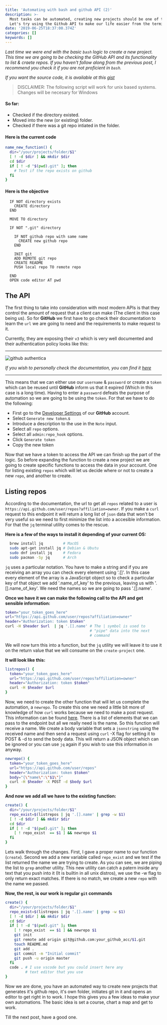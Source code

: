 ```yaml
---
title: 'Automating with bash and github API (2)'
description: >-
  Most tasks can be automated, creating new projects should be one of them.
  Let's try using the Github API to make our life easier from the terminal
date: '2019-06-25T18:37:00.374Z'
categories: []
keywords: []
---
```


*Last time we were end with the basic `bash` logic to create a new project. This time we are going to be checking the GitHub API and its functionality to list & craete repos. If you haven't follow along from the previous post, I recommend you check it if you are not proficient in `bash`.*

*If you want the source code, it is available at this [gist](https://gist.github.com/littlecastrum/2e1d08d23188fda9817b73854bfef32d)*

> DISCLAIMER: The following script will work for unix based systems. Changes will be necesary for Windows

#### So far:
- Checked if the directory existed.
- Moved into the new (or existing) folder.
- Checked if there was a git repo intiated in the folder.

#### Here is the current code
```bash
name_new_function() {
  dir="/your/projects/folder/$1"
  [ ! -d $dir ] && mkdir $dir
  cd $dir
  if [ ! -d "$(pwd).git" ]; then
    # Test if the repo exists on github
  fi
}
```
#### Here is the objective
```pseudocode
  IF NOT directory exists
    CREATE directory
  END

  MOVE TO directory

  IF NOT ".git" directory

    IF NOT github repo with same name
      CREATE new github repo
    END

    INIT git
    ADD REMOTE git repo
    CREATE README
    PUSH local repo TO remote repo

  END
  OPEN code editor AT pwd
```
## The API

The first thing to take into consideration with most modern APIs is that they control the amount of request that a client can make (The client in this case being us). So for **GitHub** we first have to go check their documentation to learn the `url` we are going to need and the requirements to make request to it.

Currently, they are exposing their `v3` which is very well documented and their authentication policy looks like this:

---
![github authentica](./github-documentation.png)

*If you wish to personally check the documentation, you can find it [here](https://developer.github.com/v3/)*

---

This means that we can either use our `username` & `password` or create a `token` which can be reused until **GitHub** inform us that it expired (Which in this case is a long time). Having to enter a `password` defeats the purpose of automation so we are going to be using the `token`. For that we have to do the following:

- First go to the [Developer Settings](https://github.com/settings/tokens) of our **GitHub** account.
- Select `Generate new token`.s
- Introduce a description to the use in the `Note` input.
- Select all `repo` options.
- Select all `admin:repo_hook` options.
- Click `Generate token`
- Copy the new token

Now that we have a token to access the API we can finish up the part of the logic. So before expanding the function to create a new project we are going to create specific functions to access the data in your account. One for listing existing `repos` which will let us decide where or not to create a new `repo`, and another to create.

## Listing repos

According to the documentation, the url to get all `repos` related to a user is `https://api.github.com/user/repos?affiliation=owner`. If you make a `curl` request to this endpoint it will return a long list of `json` data that won't be very useful so we need to first minimize the list into a accesible information. For that the `jq` terminal utility comes to the rescue.

**Here is a few of the ways to install it depending of your current OS:**
```bash
  brew install jq         # MacOS
  sudo apt-get install jq # Debian & Ubutu
  sudo dnf install jq     # Fedora
  sudo pacman -Sy jq      # Arch
```

`jq` uses a particular notation. You have to make a string and if you are receiving an array you can check every element using '.[]'. In this case every element of the array is a JavaScript object so to check a particular key of that object we add '.name_of_key' to the previous, leaving us with '.[].name_of_key'. We need the names so we are going to pass '.[].name'.

**Once we have it we can make the following call to the API and get sensible information:**
```bash
token="your_token_goes_here"
url="https://api.github.com/user/repos?affiliation=owner"
header="Authorization: token $token"
curl -H $header $url  | jq '.[].name' # The | symbol is used to
                                      # "pipe" data into the next
                                      # command
```

We will now turn this into a function, but the `jq` utility we will leave it to use it on the return value that we will consume on the `create-project` one. 

**It will look like this:**

```bash
listrepos() {
  token="your_token_goes_here"
  url="https://api.github.com/user/repos?affiliation=owner"
  header="Authorization: token $token"
  curl -H $header $url
}
```

Now, we need to create the other function that will let us complete the automation, a `newrepo`. To create this one we need a little bit more of knowledge of how `curl` works because we need to make a post request. This information can be found [here](https://developer.github.com/v3/repos/#create). There is a list of elements that we can pass to the endpoint but all we really need is the name. So this function will receive a name. We create a body variable that sets a `jsonstring` using the received name and then send a request using `curl` -X flag for setting it to POST & -d to send the body data. This will return a JSON object which can be ignored or you can use `jq` again if you wish to use this information in anyway.

```bash
newrepo() {
  token="your_token_goes_here"
  url="https://api.github.com/user/repos"
  header="Authorization: token $token"
  body="{\"name\":\"$1\"}"
  curl -H $header -X POST -d $body $url
}
```

**And now we add all we have to the existing function:**
```bash
create() {
  dir="/your/projects/folder/$1"
  repo_exist=$(listrepos | jq '.[].name' | grep -w $1)
  [ ! -d $dir ] && mkdir $dir
  cd $dir
  if [ ! -d "$(pwd).git" ]; then
    [ ! repo_exist  == $1 ] && newrepo $1
  fi
}
```

Lets walk through the changes. First, I gave a proper name to our function (`create`). Second we add a new variable called `repo_exist` and we test if the list returned the name we are trying to create. As you can see, we are piping the list to `grep` another utility. This new utility can catch a patern inside any text that you push into it (It is builtin in all unix distros), we use the -w flag to only return exact matches. If there is no match, we create a new `repo` with the name we passed.

**Now, the rest, is our work is regular `git` commands**

```bash
create() {
  dir="/your/projects/folder/$1"
  repo_exist=$(listrepos | jq '.[].name' | grep -w $1)
  [ ! -d $dir ] && mkdir $dir
  cd $dir
  if [ ! -d "$(pwd).git" ]; then
    [ ! repo_exist  == $1 ] && newrepo $1
    git init
    git remote add origin git@github.com:your_github_acc/$1.git
    touch README.md
    git add .
    git commit -m "Initial commit"
    git push -u origin master
  fi
  code . # I use vscode but you could insert here any
         # text editor that you use
}
```

Now we are done, you have an automated way to create new projects that generates it's github repo, it's own folder, initiates git in it and opens an editor to get right in to work. I hope this gives you a few ideas to make your own automations. The basic idea is set a course, chart a map and get to work.

Till the next post, have a good one.